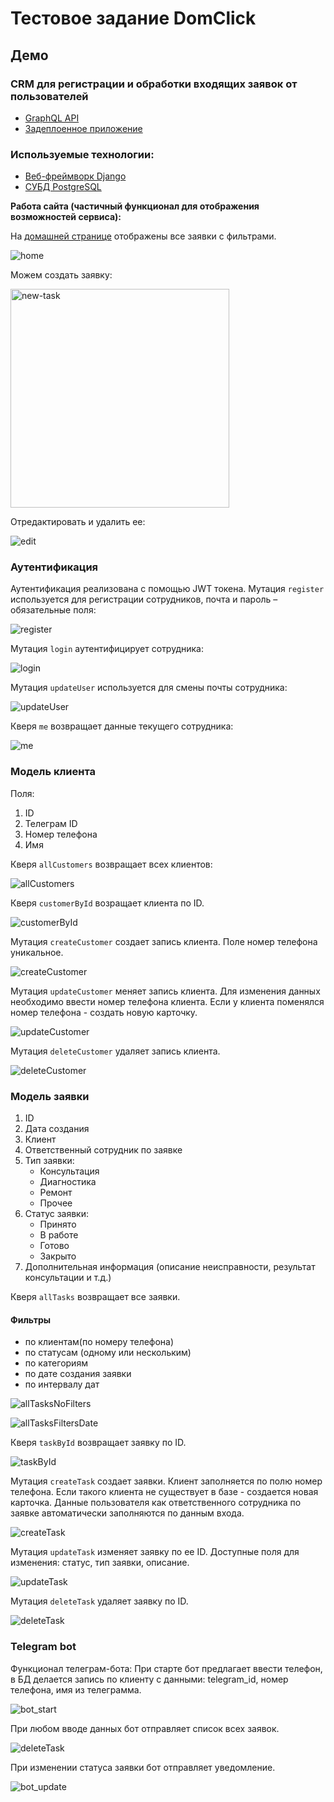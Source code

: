 # Тестовое задание DomClick

## Демо

### CRM для регистрации и обработки входящих заявок от пользователей

- [GraphQL API](https://domclick.srezanova.me/graphql/)
- [Задеплоенное приложение](https://domclick.srezanova.me/)

### Используемые технологии:

- [Веб-фреймворк Django](https://www.djangoproject.com/)
- [СУБД PostgreSQL](https://www.postgresql.org/)

**Работа сайта (частичный функционал для отображения возможностей сервиса):**

На [домашней странице](https://domclick.srezanova.me/) отображены все заявки с фильтрами.

![home](img/home.png)

Можем создать заявку:

<img src="img/new-task.png" alt="new-task" width="350"/>

Отредактировать и удалить ее:

![edit](img/edit.png)

### Аутентификация

Аутентификация реализована с помощью JWT токена. Мутация `register` используется для регистрации сотрудников, почта и пароль – обязательные поля:

![register](img/register.png)

Мутация `login` аутентифицирует сотрудника:

![login](img/login.png)

Мутация `updateUser` используется для смены почты сотрудника:

![updateUser](img/updateUser.png)

Кверя `me` возвращает данные текущего сотрудника:

![me](img/me.png)

### Модель клиента

Поля:

1. ID
2. Телеграм ID
3. Номер телефона
4. Имя

Кверя `allCustomers` возвращает всех клиентов:

![allCustomers](img/allCustomers.png)

Кверя `customerById` возращает клиента по ID.

![customerById](img/customerById.png)

Мутация `createCustomer` создает запись клиента. Поле номер телефона уникальное.

![createCustomer](img/createCustomer.png)

Мутация `updateCustomer` меняет запись клиента. Для изменения данных необходимо ввести номер телефона клиента. Если у клиента поменялся номер телефона - создать новую карточку.

![updateCustomer](img/updateCustomer.png)

Мутация `deleteCustomer` удаляет запись клиента.

![deleteCustomer](img/deleteCustomer.png)

### Модель заявки

1. ID
2. Дата создания
3. Клиент
4. Ответственный сотрудник по заявке
5. Тип заявки:
   - Консультация
   - Диагностика
   - Ремонт
   - Прочее
6. Статус заявки:
   - Принято
   - В работе
   - Готово
   - Закрыто
7. Дополнительная информация (описание неисправности, результат консультации и т.д.)

Кверя `allTasks` возвращает все заявки.

#### Фильтры

- по клиентам(по номеру телефона)
- по статусам (одному или нескольким)
- по категориям
- по дате создания заявки
- по интервалу дат

![allTasksNoFilters](img/allTasksNoFilters.png)

![allTasksFiltersDate](img/allTasksFiltersDate.png)

Кверя `taskById` возвращает заявку по ID.

![taskById](img/taskById.png)

Мутация `createTask` создает заявки. Клиент заполняется по полю номер телефона. Если такого клиента не существует в базе - создается новая карточка. Данные пользователя как ответственного сотрудника по заявке автоматически заполняются по данным входа.

![createTask](img/createTask.png)

Мутация `updateTask` изменяет заявку по ее ID. Доступные поля для изменения: статус, тип заявки, описание.

![updateTask](img/updateTask.png)

Мутация `deleteTask` удаляет заявку по ID.

![deleteTask](img/deleteTask.png)

### Telegram bot

Функционал телеграм-бота:
При старте бот предлагает ввести телефон, в БД делается запись по клиенту с данными: telegram_id, номер телефона, имя из телеграмма.

![bot_start](img/bot_start.png)

При любом вводе данных бот отправляет список всех заявок.

![deleteTask](img/deleteTask.png)

При изменении статуса заявки бот отправляет уведомление.

![bot_update](img/bot_update.png)
